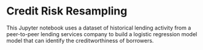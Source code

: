 # Credit Risk Resampling

This Jupyter notebook uses a dataset of historical lending activity from a peer-to-peer lending services company to build a logistic regression model model that can identify the creditworthiness of borrowers. 

